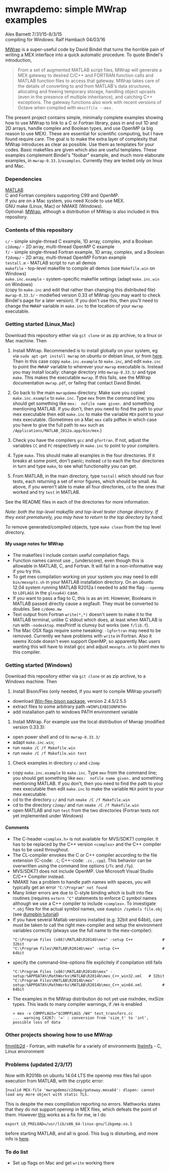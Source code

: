 # mwrapdemo: simple MWrap examples

  Alex Barnett 7/31/15-8/3/15  
  compiling for Windows: Ralf Hambach 04/03/16

[MWrap](http://www.cs.cornell.edu/~bindel/sw/mwrap/) is a super-useful code by David Bindel that turns the horrible pain of writing a MEX interface into a quick automatic procedure. To quote Bindel's introduction,

>From a set of augmented MATLAB script files, MWrap will generate a MEX gateway to desired C/C\++ and FORTRAN function calls and MATLAB function files to access that gateway. MWrap takes care of the details of converting to and from MATLAB's data structures, allocating and freeing temporary storage, handling object upcasts (even in the presence of multiple inheritance), and catching C\++ exceptions. The gateway functions also work with recent versions of Octave when compiled with `mkoctfile --mex.`

The present project contains simple, minimally complete examples showing how to use MWrap to link to a C or Fortran library, pass in and out 1D and 2D arrays, handle complex and Boolean types, and use OpenMP (a big reason to use MEX). These are essential for scientific computing, but I have found require care. The goal is to make the extra layer of complexity that MWrap introduces as clear as possible. Use them as templates for your codes. Basic makefiles are given which also are useful templates. These examples complement Bindel's "foobar" example, and much more elaborate examples, in `mwrap-0.33.3/examples`. Currently they are tested only on linux and Mac.

### Dependencies

[MATLAB](http://www.mathworks.com/products/matlab)  
C and Fortran compilers supporting C99 and OpenMP.  
If you are on a Mac system, you need Xcode to use MEX.  
GNU make (Linux, Mac) or NMAKE (Windows).  
Optional: [MWrap](http://www.cs.cornell.edu/~bindel/sw/mwrap/), although a distribution of MWrap is also included in this repository.


### Contents of this repository

`c/` - simple single-thread C example, 1D array, complex, and a Boolean  
`c2domp/` - 2D array, multi-thread OpenMP C example  
`f/` - simple single-thread Fortran example, 1D array, complex, and a Boolean  
`f2domp/` - 2D array, multi-thread OpenMP Fortran example  
`testall.m` - MATLAB script to run all demos  
`makefile` - top-level makefile to compile all demos (use `Makefile.win` on Windows)  
`make.inc.example` - system-specific makefile settings (adapt `make.inc.win` on Windows)  
(copy to `make.inc` and edit that rather than changing this distributed file)
`mwrap-0.33.3/` - modiefied version 0.33 of MWrap (you may want to check Bindel's page for a later version). If you don't use this, then you'll need to change the `MWRAP` variable in `make.inc` to the location of your `mwrap` executable.


### Getting started (Linux,Mac)

Download this repository either via `git clone` or as zip archive, to a linux or Mac machine. Then

1. Install MWrap. Recommended is to install globally on your system, eg via `sudo apt-get install mwrap` on ubuntu or debian linux, or from [here](http://www.cs.cornell.edu/~bindel/sw/mwrap/). Then in this case copy `make.inc.example` to `make.inc`, and
edit `make.inc` to point the `MWRAP` variable to wherever your `mwrap` executable is. Instead you may install locally: change directory into `mwrap-0.33.3/` and type `make`. This makes the executable `mwrap`. If this fails, see the MWrap documentation `mwrap.pdf`, or failing that contact David Bindel.

1. Go back to the main `mwrapdemo` directory. Make sure you copied `make.inc.example` to `make.inc`. Type `mex` from the command line; you should get something like `mex:  nofile name given.` and something mentioning MATLAB. If you don't, then you need to find the path to your mex executable then edit `make.inc` to make the variable `MEX` point to your mex executable. (Sometimes on a Mac `mex` calls pdftex in which case you have to give the full path to `mex` such as `/Applications/MATLAB_2012a.app/bin/mex`.)

1. Check you have the compilers `gcc` and `gfortran`. If not, adjust the variables `CC` and `FC` respectively in `make.inc` to point to your compilers.

1. Type `make`. This should make all examples in the four directories. If it breaks at some point, don't panic; instead `cd` to each the four directories in turn and type `make`, to see what functionality you can get.

1. From MATLAB, in the main directory, type `testall` which should run four tests, each returning a set of error figures, which should be small. As above, if you weren't able to make all four directories, `cd` to the ones that worked and try `test` in MATLAB.

See the README files in each of the directories for more information.

*Note: both the top-level makefile and top-level tester change directory. If they exist prematurely, you may have to return to the top directory by hand.*

To remove generated/compiled objects, type `make clean` from the top level directory.


#### My usage notes for MWrap

* The makefiles I include contain useful compilation flags.
* Function names cannot use _ (underscore), even though this is allowable in MATLAB, C, and Fortran. It will fail in a non-informative way if you try this.
* To get mex compilation working on your system you may need to edit `bin/mexopts.sh` in your MATLAB installation directory. On an ubuntu 12.04 system running MATLAB R2012a I needed to add the flag `--openmp` to `LDFLAGS` in the `glnxa64)` case.
* If you want to pass a flag to C, this is as an int. However, Booleans in MATLAB passed directly cause a segfault. They must be converted to doubles. See `c/demo.mw`
* Text output from Fortran `write(*,*)` doesn't seem to make it to the MATLAB terminal, unlike C stdout which does, at least when MATLAB is run with `-nodesktop`. mexPrintf is clumsy but works (see `f/lib.f`).
* The Mac OSX flags require some tweaking: `-lgfortran` may need to be removed. Currently we have problems with `write` in Fortran. Also it seems Xcode doesn't even support OpenMP, so apparently Mac users wanting this will have to install gcc and adjust `mexopts.sh` to point mex to this compiler.



### Getting started (Windows)

Download this repository either via `git clone` or as zip archive, to a Windows machine. Then

1. Install Bison/Flex (only needed, if you want to compile MWrap yourself)
  * download [Win-flex-bison package](http://sourceforge.net/projects/winflexbison/),  version 2.4.5/2.5.5
  * extract files to some arbitrary path `<WINFLEXBISONPATH>`
  * add installation path to windows PATH environment variable

1. Install MWrap. For example use the local distribution of Mwrap (modified version 0.33.3):
  * open power shell and cd to `mwrap-0.33.3/`
  * adapt `make.inc.win`;
  * run `nmake /C /f Makefile.win`
  * run `nmake /C /f Makefile.win test`

1. Check examples in directory `c/` and `c2omp`
  * copy `make.inc.example` to `make.inc`. Type `mex` from the command line; you should get something like `mex:  nofile name given.` and something mentioning MATLAB. If you don't, then you need to find the path to your mex executable then edit `make.inc` to make the variable `MEX` point to your mex executable. 
  * cd to the directory `c/` and run `nmake /C /f Makefile.win`
  * cd to the directory `c2omp/` and run `nmake /C /f Makefile.win`
  * open MATLAB and run `test` from the two directories (Fortran tests not yet implemented under Windows)

#### Comments

* The C-header `<complex.h>` is not available for MVS/SDK7.1 compiler. It has to be replaced by the C++ version `<complex>` and the C++ compiler has to be used throughout.
* The CL-compiler envokes the C or C++ compiler according to the file extension (C-code: `.C`; C++-code: `.cc,.cpp`). This behavior can be overwritten using the command line options (`/Tc` and `/Tp`).
* MVS/SDK7.1 does not include OpenMP. Use Microsoft Visual Studio C/C++ Compiler instead.
* NMAKE has a problem to handle path names with spaces, you will typically get an error `"C:\Program" not found`
* Many linker errors are due to C-style binding which is built into flex routines (requires `extern "C"` statements to enforce C symbol names although we use a C++ compiler to include `<complex>`. To investigate `*.obj` files for the actual symbol names, use `dumpbin /symbols file.obj` (see [dumpbin tutorial](https://support.microsoft.com/en-us/kb/177429))
* If you have several Matlab versions installed (e.g. 32bit and 64bit), care must be taken to call the right mex-compiler and setup the environment variables correctly (always use the full name to the mex-compiler):
  ```
  "C:\Program Files (x86)\MATLAB\R2014b\mex" -setup C++             # 32bit
  "C:\Program Files\MATLAB\R2014b\mex" -setup C++                   # 64bit
  ```
* specify the command-line-options file explicitely if compilation still fails
  ```
  "C:\Program Files (x86)\MATLAB\R2014b\mex" -setup:%APPDATA%\MathWorks\MATLAB\R2014b\mex_C++_win32.xml   # 32bit
  "C:\Program Files\MATLAB\R2014b\mex" -setup:%APPDATA%\MathWorks\MATLAB\R2014b\mex_C++_win64.xml         # 64bit
  ```
* The examples in the MWrap distribution do not yet use mxIndex, mxSize types. This leads to many compiler warnings, if `/W4` is enabled
  ```
  > mex -v COMPFLAGS="$COMPFLAGS /W4" test_transfers.cc
  ...  warning C4267: '=' : conversion from 'size_t' to 'int', possible loss of data
  ```

### Other projects showing how to use MWrap

[fmmlib2d](http://www.cims.nyu.edu/cmcl/fmm2dlib/fmm2dlib.html) - Fortran, with makefile for a variety of environments
[lhelmfs](https://math.dartmouth.edu/~ahb/software/lhelmfs.tgz) - C, Linux environment  

### Problems (updated 2/3/17)

Now with R2016b on ubuntu 14.04 LTS the openmp mex files fail upon execution from MATLAB, with the cryptic error:

`Invalid MEX-file 'mwrapdemo/c2domp/gateway.mexa64': dlopen: cannot load any more object with static TLS.`

This is despite the mex complilation reporting no errors.
Mathworks states that they do not support openmp in MEX files, which defeats the point of them. However [this](http://www.mathworks.com/matlabcentral/answers/125117-openmp-mex-files-static-tls-problem) works as a fix for me, ie I do

`export LD_PRELOAD=/usr/lib/x86_64-linux-gnu/libgomp.so.1`

before starting MATLAB, and all is good. This bug is disturbing, and
more info is [here](http://stackoverflow.com/questions/19268293/matlab-error-cannot-open-with-static-tls).


### To do list

* Set up flags on Mac and get `write` working there







